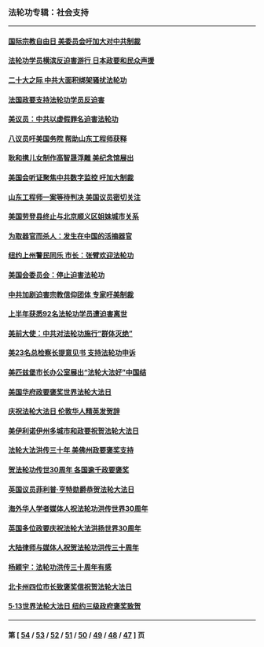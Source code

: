 ### 法轮功专辑：社会支持
---
#### [国际宗教自由日 美委员会吁加大对中共制裁](../../pages/nf4386/n13855021.md?11010430) 
#### [法轮功学员横滨反迫害游行 日本政要和民众声援](../../pages/nf4386/n13847132.md?11010430) 
#### [二十大之际 中共大面积绑架骚扰法轮功](../../pages/nf4386/n13846381.md?11010430) 
#### [法国政要支持法轮功学员反迫害](../../pages/nf4386/n13841970.md?11010430) 
#### [美议员：中共以虚假罪名迫害法轮功](../../pages/nf4386/n13841083.md?11010430) 
#### [八议员吁美国务院 帮助山东工程师获释](../../pages/nf4386/n13836379.md?11010430) 
#### [耿和携儿女制作高智晟浮雕 美纪念馆展出](../../pages/nf4386/n13829624.md?11010430) 
#### [美国会听证聚焦中共数字监控 吁加大制裁](../../pages/nf4386/n13825083.md?11010430) 
#### [山东工程师一案等待判决 美国议员密切关注](../../pages/nf4386/n13815065.md?11010430) 
#### [美国劳登县终止与北京顺义区姐妹城市关系](../../pages/nf4386/n13811030.md?11010430) 
#### [为取器官而杀人：发生在中国的活摘器官](../../pages/nf4386/n13794731.md?11010430) 
#### [纽约上州警民同乐 市长：张臂欢迎法轮功](../../pages/nf4386/n13794375.md?11010430) 
#### [美国会委员会：停止迫害法轮功](../../pages/nf4386/n13788164.md?11010430) 
#### [中共加剧迫害宗教信仰团体 专家吁美制裁](../../pages/nf4386/n13780252.md?11010430) 
#### [上半年获悉92名法轮功学员遭迫害离世](../../pages/nf4386/n13772701.md?11010430) 
#### [美前大使：中共对法轮功施行“群体灭绝”](../../pages/nf4386/n13771705.md?11010430) 
#### [美23名总检察长提意见书 支持法轮功申诉](../../pages/nf4386/n13766596.md?11010430) 
#### [美匹兹堡市长办公室展出“法轮大法好”中国结](../../pages/nf4386/n13749721.md?11010430) 
#### [美国华府政要褒奖世界法轮大法日](../../pages/nf4386/n13743770.md?11010430) 
#### [庆祝法轮大法日 伦敦华人精英发贺辞](../../pages/nf4386/n13741593.md?11010430) 
#### [美伊利诺伊州多城市和政要祝贺法轮大法日](../../pages/nf4386/n13737149.md?11010430) 
#### [法轮大法洪传三十年 美佛州政要褒奖支持](../../pages/nf4386/n13737103.md?11010430) 
#### [贺法轮功传世30周年 各国逾千政要褒奖](../../pages/nf4386/n13735828.md?11010430) 
#### [英国议员菲利普‧亨特勋爵恭贺法轮大法日](../../pages/nf4386/n13736187.md?11010430) 
#### [海外华人学者媒体人祝法轮功洪传世界30周年](../../pages/nf4386/n13735835.md?11010430) 
#### [英国多位政要庆祝法轮大法洪扬世界30周年](../../pages/nf4386/n13734739.md?11010430) 
#### [大陆律师与媒体人祝贺法轮功洪传三十周年](../../pages/nf4386/n13735062.md?11010430) 
#### [杨颖宇：法轮功洪传三十周年有感](../../pages/nf4386/n13734884.md?11010430) 
#### [北卡州四位市长致褒奖信祝贺法轮大法日](../../pages/nf4386/n13733292.md?11010430) 
#### [5·13世界法轮大法日 纽约三级政府褒奖致贺](../../pages/nf4386/n13732651.md?11010430) 

---
#### 第 [ [54](./54.md?11010430) / [53](./53.md?11010430) / [52](./52.md?11010430) / [51](./51.md?11010430) / [50](./50.md?11010430) / [49](./49.md?11010430) / [48](./48.md?11010430) / [47](./47.md?11010430) ] 页
